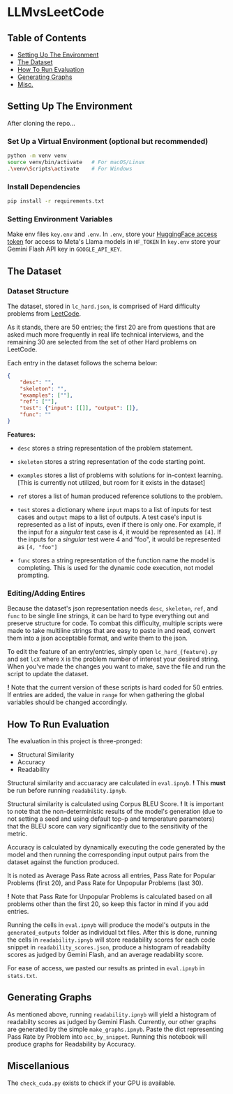 # LLMvsLeetCode

## Table of Contents
- [Setting Up The Environment](#setting-up-the-environment)
- [The Dataset](#the-dataset)
- [How To Run Evaluation](#how-to-run-evaluation)
- [Generating Graphs](#generating-graphs)
- [Misc.](#miscellanious)

## Setting Up The Environment

After cloning the repo...

### Set Up a Virtual Environment (optional but recommended)
```bash
python -m venv venv
source venv/bin/activate   # For macOS/Linux
.\venv\Scripts\activate    # For Windows
```

### Install Dependencies
```bash
pip install -r requirements.txt
```

### Setting Environment Variables

Make env files `key.env` and `.env`. In `.env`, store your [HuggingFace access token](https://huggingface.co/docs/hub/en/security-tokens) for access to Meta's Llama models in `HF_TOKEN` In `key.env` store your Gemini Flash API key in `GOOGLE_API_KEY`.

## The Dataset

### Dataset Structure

The dataset, stored in `lc_hard.json`, is comprised of Hard difficulty problems from [LeetCode](https://leetcode.com/problemset/). 

As it stands, there are 50 entries; the first 20 are from questions that are asked much more frequently in real life technical interviews, and the remaining 30 are selected from the set of other Hard problems on LeetCode.

Each entry in the dataset follows the schema below:

```json
{
    "desc": "",
    "skeleton": "",
    "examples": [""],
    "ref": [""],
    "test": {"input": [[]], "output": []},
    "func": ""
}
```

**Features:**

- `desc` stores a string representation of the problem statement.

- `skeleton` stores a string representation of the code starting point.

- `examples` stores a list of problems with solutions for in-context learning. [This is currently not utilized, but room for it exists in the dataset]

- `ref` stores a list of human produced reference solutions to the problem.

- `test` stores a dictionary where `input` maps to a list of inputs for test cases and `output` maps to a list of outputs.
A test case's input is represented as a list of inputs, even if there is only one. For example, if the input for a *singular* test case is 4, it would be represented as `[4]`. If the inputs for a *singular* test were 4 and "foo", it would be represented as `[4, "foo"]`

- `func` stores a string representation of the function name the model is completing. This is used for the dynamic code execution, not model prompting.

### Editing/Adding Entires

Because the dataset's json representation needs `desc`, `skeleton`, `ref`, and `func` to be single line strings, it can be hard to type everything out and preserve structure for code. To combat this difficulty, multiple scripts were made to take multiline strings that are easy to paste in and read, convert them into a json acceptable format, and write them to the json.

To edit the feature of an entry/entries, simply open `lc_hard_{feature}.py` and set `lcX` where `X` is the problem number of interest your desired string. When you've made the changes you want to make, save the file and run the script to update the dataset. 

**!** Note that the current version of these scripts is hard coded for 50 entries. If entries are added, the value in `range` for when gathering the global variables should be changed accordingly.

## How To Run Evaluation

The evaluation in this project is three-pronged:
- Structural Similarity
- Accuracy
- Readability

Structural similarity and accuaracy are calculated in `eval.ipnyb`. **!** This **must** be run before running `readability.ipnyb`.

Structural similarity is calculated using Corpus BLEU Score. **!** It is important to note that the non-deterministic results of the model's generation (due to not setting a seed and using default top-p and temperature parameters) that the BLEU score can vary significantly due to the sensitivity of the metric.

Accuracy is calculated by dynamically executing the code generated by the model and then running the corresponding input output pairs from the dataset against the function produced.

It is noted as Average Pass Rate across all entries, Pass Rate for Popular Problems (first 20), and Pass Rate for Unpopular Problems (last 30). 

**!** Note that Pass Rate for Unpopular Problems is calculated based on all problems other than the first 20, so keep this factor in mind if you add entries. 

Running the cells in `eval.ipnyb` will produce the model's outputs in the `generated_outputs` folder as individual txt files. After this is done, running the cells in `readability.ipnyb` will store readability scores for each code snippet in `readability_scores.json`, produce a histogram of readabilty scores as judged by Gemini Flash, and an average readability score.

For ease of access, we pasted our results as printed in `eval.ipnyb` in `stats.txt`.

## Generating Graphs

As mentioned above, running `readability.ipnyb` will yield a histogram of readabilty scores as judged by Gemini Flash. Currently, our other graphs are generated by the simple `make_graphs.ipnyb`. Paste the dict representing Pass Rate by Problem into `acc_by_snippet`. Running this notebook will produce graphs for Readability by Accuracy. 

## Miscellanious

The `check_cuda.py` exists to check if your GPU is available.
